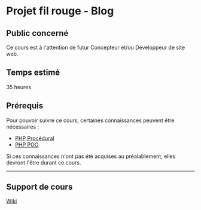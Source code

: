 # Projet fil rouge - Blog

## Public concerné

Ce cours est à l'attention de futur Concepteur et/ou Développeur de site web.

## Temps estimé

35 heures

## Prérequis

Pour pouvoir suivre ce cours, certaines connaissances peuvent être nécessaires :
- [PHP Procédural](https://github.com/CHIRON-Courses/PHP)
- [PHP POO](https://github.com/CHIRON-Courses/PHP-POO)

Si ces connaissances n'ont pas été acquises au préalablement, elles devront l'être durant ce cours.

----------

## Support de cours

[Wiki](https://github.com/CHIRON-Courses/Projet/wiki)
